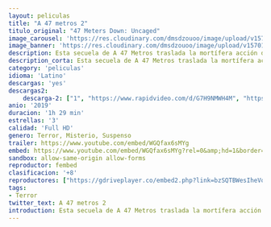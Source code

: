 ```yaml
---
layout: peliculas
title: "A 47 metros 2"
titulo_original: "47 Meters Down: Uncaged"
image_carousel: 'https://res.cloudinary.com/dmsdzouoo/image/upload/v1570154815/47metros-min_rahmyo.jpg'
image_banner: 'https://res.cloudinary.com/dmsdzouoo/image/upload/v1570154811/47-metros-2-port2-min_iqiyyb.jpg'
description: Esta secuela de A 47 Metros traslada la mortífera acción de los tiburones desde México a Brasil, y seguirá a un grupo de chicas en busca de aventuras en la costa de Recife. Con la esperanza de salir del rutinario sendero turístico, las chicas escuchan algo acerca de unas ruinas submarinas ocultas, pero descubren que bajo las olas turquesas su Atlantis secreta no está completamente deshabitada.
description_corta: Esta secuela de A 47 Metros traslada la mortífera acción de los tiburones desde México a Brasil, y seguirá a un grupo de chicas en busca de aventuras en la costa de Recife. Con la esperanza de salir del rutinario sendero turístico, las chicas escuchan algo...
category: 'peliculas'
idioma: 'Latino'
descargas: 'yes'
descargas2:
    descarga-2: ["1", "https://www.rapidvideo.com/d/G7H9NMWH4M", "https://www.google.com/s2/favicons?domain=www.rapidvideo.com","RapidVideo","https://res.cloudinary.com/imbriitneysam/image/upload/v1541473684/mexico.png", "Latino", "TS-Screener"]
anio: '2019'
duracion: '1h 29 min'
estrellas: '3'
calidad: 'Full HD'
genero: Terror, Misterio, Suspenso
trailer: https://www.youtube.com/embed/WGQfax6sMYg
embed: https://www.youtube.com/embed/WGQfax6sMYg?rel=0&amp;hd=1&border=0&wmode=opaque&enablejsapi=1&modestbranding=1&controls=1&showinfo=1
sandbox: allow-same-origin allow-forms
reproductor: fembed
clasificacion: '+8'
reproductores: ["https://gdriveplayer.co/embed2.php?link=bzSQTBWesIheVqeAfrb8ZAQw3JO9213wBfEd2LI7MaUWa9YEiTMO%252B%252BrcgvVEQO1S7a4jI%252Bv%252FxBSNmRjzokkZPdFxpn6pdXjKGAWXkO07unj2TQXiAsFMdDpbMsBqBWip7C5TGl6VUue3p8oa4SrwTeZZNCd6IvuYEG2lH5LjjZZc%252B5aalsTZsDXo4pf%252BNFopHGv5jqxYYb5j2kyT9CYWYp","https://gdriveplayer.co/embed2.php?link=d34uI7ROtOVof%252FUlcVCHQg1%252BKCo27F37VgDkEH4tJh0eXC5kAyVv1cZFKDEW%252FMjefNUgaUAaahGUijIANrv%252B%252FrUEuBqw3dRz%252FG11C8Rg8pf7qAkzr1%252BV9%252B%252BZLy7lTbn0S0jVp2iky33%252B2lBhG3Ma%252Fb6xllSORopZXj0OskTJglBVyDK%252FjjLFmeifhr%252Fcs6nRXieTgaxU%252BvAWVKLnejvhpq","https://api.cuevana3.io/stream/index.php?file=ek5lbm9xYWNrS0xYMTZLa2xNbkdvY3ZTb3BtZng4TGp6ZFpobGFMUGtOVFYySmlocU5XTzJkRE1tcHFuajVPb2w1eGphMkhEMGVQWDA2S21ZY1hRNEpQWHAybG1sSnFwbVptU2ZuUzJ3TXFwcFdDRmRyU1A0TlNY","https://www.zembed.to/public/dist/asteroid.html?id=04a47671b5d89950e9dff7718d819e4d&title=47%20Meters%20Down:%20Uncaged","https://www.ilovefembed.best/v/yk871ae684we4e-","https://upstream.to/embed-6ms6ngul9qz4.html"]
tags:
- Terror
twitter_text: A 47 metros 2
introduction: Esta secuela de A 47 Metros traslada la mortífera acción de los tiburones desde México a Brasil, y seguirá a un grupo de chicas en busca de aventuras en la costa de Recife. Con la esperanza de salir del rutinario sendero turístico, las chicas escuchan algo
---
```













